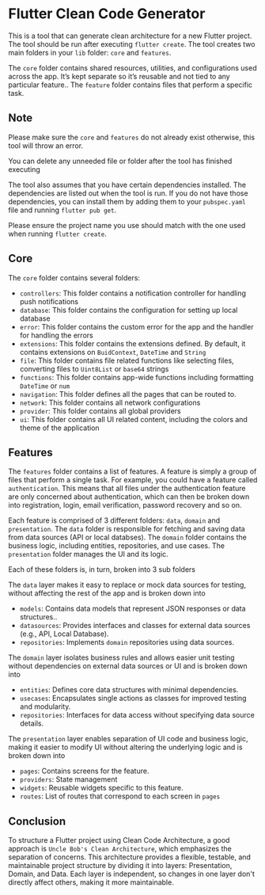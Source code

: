 # Flutter Clean Code Generator

This is a tool that can generate clean architecture for a new Flutter project. The tool should be run after executing `flutter create`.
The tool creates two main folders in your `lib` folder: `core` and `features`.

The `core` folder contains shared resources, utilities, and configurations used across the app. It’s kept separate so it’s reusable and not tied to any particular feature..
The `feature` folder contains files that perform a specific task.

## Note
Please make sure the `core` and `features` do not already exist otherwise, this tool will throw an error.

You can delete any unneeded file or folder after the tool has finished executing

The tool also assumes that you have certain dependencies installed. The dependencies are listed out when the tool is run. If you do not have those dependencies, you can install them by adding them to your `pubspec.yaml` file and running `flutter pub get`.

Please ensure the project name you use should match with the one used when running `flutter create`.


## Core
The `core` folder contains several folders:
- `controllers`: This folder contains a notification controller for handling push notifications
- `database`: This folder contains the configuration for setting up local database
- `error`: This folder contains the custom error for the app and the handler for handling the errors
- `extensions`: This folder contains the extensions defined. By default, it contains extensions on `BuidContext`, `DateTime` and `String`
- `file`: This folder contains file related functions like selecting files, converting files to `Uint8List` or `base64` strings
- `functions`: This folder contains app-wide functions including formatting `DateTime` or `num`
- `navigation`: This folder defines all the pages that can be routed to.
- `network`: This folder contains all network configurations
- `provider`: This folder contains all global providers
- `ui`: This folder contains all UI related content, including the colors and theme of the application


## Features
The `features` folder contains a list of features. A feature is simply a group of files that perform a single task. For example, you could have a feature called `authentication`. This means that all files under the authentication feature are only concerned about authentication, which can then be broken down into registration, login, email verification, password recovery and so on.

Each feature is comprised of 3 different folders: `data`, `domain` and `presentation`.
The `data` folder is responsible for fetching and saving data from data sources (API or local databses).
The `domain` folder contains the business logic, including entities, repositories, and use cases.
The `presentation` folder manages the UI and its logic.

Each of these folders is, in turn, broken into 3 sub folders

The `data` layer makes it easy to replace or mock data sources for testing, without affecting the rest of the app and is broken down into
- `models`: Contains data models that represent JSON responses or data structures..
- `datasources`: Provides interfaces and classes for external data sources (e.g., API, Local Database).
- `repositories`: Implements `domain` repositories using data sources.


The `domain` layer isolates business rules and allows easier unit testing without dependencies on external data sources or UI and is broken down into
- `entities`: Defines core data structures with minimal dependencies.
- `usecases`: Encapsulates single actions as classes for improved testing and modularity.
- `repositories`: Interfaces for data access without specifying data source details.

The `presentation` layer enables separation of UI code and business logic, making it easier to modify UI without altering the underlying logic and is broken down into
- `pages`: Contains screens for the feature.
- `providers`: State management
- `widgets`: Reusable widgets specific to this feature.
- `routes`: List of routes that correspond to each screen in `pages`



## Conclusion
To structure a Flutter project using Clean Code Architecture, a good approach is `Uncle Bob's Clean Architecture`, which emphasizes the separation of concerns. This architecture provides a flexible, testable, and maintainable project structure by dividing it into layers: Presentation, Domain, and Data. Each layer is independent, so changes in one layer don't directly affect others, making it more maintainable.

